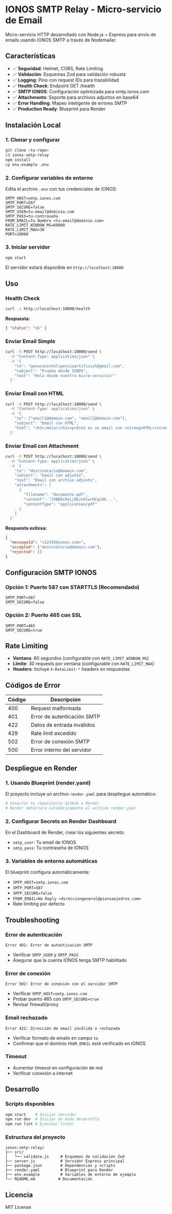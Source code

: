 # IONOS SMTP Relay - Micro-servicio de Email

Micro-servicio HTTP desarrollado con Node.js + Express para envío de emails usando IONOS SMTP a través de Nodemailer.

## Características

- ✅ **Seguridad**: Helmet, CORS, Rate Limiting
- ✅ **Validación**: Esquemas Zod para validación robusta
- ✅ **Logging**: Pino con request IDs para trazabilidad
- ✅ **Health Check**: Endpoint GET /health
- ✅ **SMTP IONOS**: Configuración optimizada para smtp.ionos.com
- ✅ **Attachments**: Soporte para archivos adjuntos en base64
- ✅ **Error Handling**: Mapeo inteligente de errores SMTP
- ✅ **Production Ready**: Blueprint para Render

## Instalación Local

### 1. Clonar y configurar

```bash
git clone <tu-repo>
cd ionos-smtp-relay
npm install
cp env.example .env
```

### 2. Configurar variables de entorno

Edita el archivo `.env` con tus credenciales de IONOS:

```env
SMTP_HOST=smtp.ionos.com
SMTP_PORT=587
SMTP_SECURE=false
SMTP_USER=tu-email@dominio.com
SMTP_PASS=tu-contraseña
FROM_EMAIL=Tu Nombre <tu-email@dominio.com>
RATE_LIMIT_WINDOW_MS=60000
RATE_LIMIT_MAX=30
PORT=10000
```

### 3. Iniciar servidor

```bash
npm start
```

El servidor estará disponible en `http://localhost:10000`

## Uso

### Health Check

```bash
curl -s http://localhost:10000/health
```

**Respuesta:**

```json
{ "status": "ok" }
```

### Enviar Email Simple

```bash
curl -X POST http://localhost:10000/send \
  -H "Content-Type: application/json" \
  -d '{
    "to": "ganaconinteligenciaartificial@gmail.com",
    "subject": "Prueba desde IONOS",
    "text": "Hola desde nuestro micro-servicio!"
  }'
```

### Enviar Email con HTML

```bash
curl -X POST http://localhost:10000/send \
  -H "Content-Type: application/json" \
  -d '{
    "to": ["email1@domain.com", "email2@domain.com"],
    "subject": "Email con HTML",
    "html": "<h1>¡Hola!</h1><p>Este es un email con <strong>HTML</strong></p>"
  }'
```

### Enviar Email con Attachment

```bash
curl -X POST http://localhost:10000/send \
  -H "Content-Type: application/json" \
  -d '{
    "to": "destinatario@domain.com",
    "subject": "Email con adjunto",
    "text": "Email con archivo adjunto",
    "attachments": [
      {
        "filename": "documento.pdf",
        "content": "JVBERi0xLjQKJcKlwrHCqcOX...",
        "contentType": "application/pdf"
      }
    ]
  }'
```

**Respuesta exitosa:**

```json
{
  "messageId": "<12345@ionos.com>",
  "accepted": ["destinatario@domain.com"],
  "rejected": []
}
```

## Configuración SMTP IONOS

### Opción 1: Puerto 587 con STARTTLS (Recomendado)

```env
SMTP_PORT=587
SMTP_SECURE=false
```

### Opción 2: Puerto 465 con SSL

```env
SMTP_PORT=465
SMTP_SECURE=true
```

## Rate Limiting

- **Ventana**: 60 segundos (configurable con `RATE_LIMIT_WINDOW_MS`)
- **Límite**: 30 requests por ventana (configurable con `RATE_LIMIT_MAX`)
- **Headers**: Incluye `X-RateLimit-*` headers en respuestas

## Códigos de Error

| Código | Descripción                 |
| ------ | --------------------------- |
| 400    | Request malformada          |
| 401    | Error de autenticación SMTP |
| 422    | Datos de entrada inválidos  |
| 429    | Rate limit excedido         |
| 502    | Error de conexión SMTP      |
| 500    | Error interno del servidor  |

## Despliegue en Render

### 1. Usando Blueprint (render.yaml)

El proyecto incluye un archivo `render.yaml` para despliegue automático:

```bash
# Conectar tu repositorio GitHub a Render
# Render detectará automáticamente el archivo render.yaml
```

### 2. Configurar Secrets en Render Dashboard

En el Dashboard de Render, crear los siguientes secrets:

- `smtp_user`: Tu email de IONOS
- `smtp_pass`: Tu contraseña de IONOS

### 3. Variables de entorno automáticas

El blueprint configura automáticamente:

- `SMTP_HOST=smtp.ionos.com`
- `SMTP_PORT=587`
- `SMTP_SECURE=false`
- `FROM_EMAIL=No Reply <direcciongeneral@piensaajedrez.com>`
- Rate limiting por defecto

## Troubleshooting

### Error de autenticación

```
Error 401: Error de autenticación SMTP
```

- Verificar `SMTP_USER` y `SMTP_PASS`
- Asegurar que la cuenta IONOS tenga SMTP habilitado

### Error de conexión

```
Error 502: Error de conexión con el servidor SMTP
```

- Verificar `SMTP_HOST=smtp.ionos.com`
- Probar puerto 465 con `SMTP_SECURE=true`
- Revisar firewall/proxy

### Email rechazado

```
Error 422: Dirección de email inválida o rechazada
```

- Verificar formato de emails en campo `to`
- Confirmar que el dominio `FROM_EMAIL` esté verificado en IONOS

### Timeout

- Aumentar timeout en configuración de red
- Verificar conexión a internet

## Desarrollo

### Scripts disponibles

```bash
npm start    # Iniciar servidor
npm run dev  # Iniciar en modo desarrollo
npm run lint # Ejecutar linter
```

### Estructura del proyecto

```
ionos-smtp-relay/
├── src/
│   └── validate.js     # Esquemas de validación Zod
├── server.js           # Servidor Express principal
├── package.json        # Dependencias y scripts
├── render.yaml         # Blueprint para Render
├── env.example         # Variables de entorno de ejemplo
└── README.md          # Documentación
```

## Licencia

MIT License
